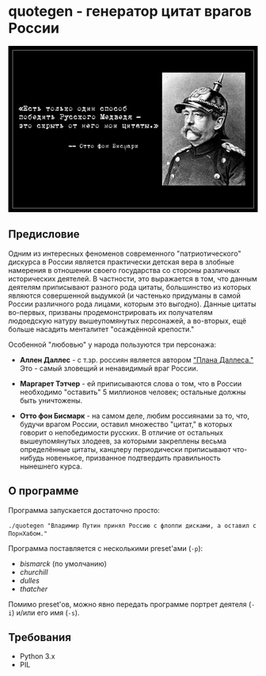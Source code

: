 # quotegen - генератор цитат врагов России

![screenshot](screenshot.png)


## Предисловие

Одним из интересных феноменов современного "патриотического" дискурса
в России является практически детская вера в злобные намерения в
отношении своего государства со стороны различных исторических
деятелей. В частности, это выражается в том, что данным деятелям
приписывают разного рода цитаты, большинство из которых являются
совершенной выдумкой (и частенько придуманы в самой России различного
рода лицами, которым это выгодно). Данные цитаты во-первых, призваны
продемонстрировать их получателям людоедскую натуру вышеупомянутых
персонажей, а во-вторых, ещё больше насадить менталитет "осаждённой
крепости."

Особенной "любовью" у народа пользуются три персонажа:

* **Аллен Даллес** - с т.зр. россиян является автором ["Плана
    Даллеса."](https://ru.wikipedia.org/wiki/%D0%9F%D0%BB%D0%B0%D0%BD_%D0%94%D0%B0%D0%BB%D0%BB%D0%B5%D1%81%D0%B0)
    Это - самый зловещий и ненавидимый враг России.

* **Маргарет Тэтчер** - ей приписываются слова о том, что в России
    необходимо "оставить" 5 миллионов человек; остальные должны быть
    уничтожены.

* **Отто фон Бисмарк** - на самом деле, любим россиянами за то, что,
    будучи врагом России, оставил множество "цитат," в которых говорит
    о непобедимости русских. В отличие от остальных вышеупомянутых
    злодеев, за которыми закреплены весьма определённые цитаты,
    канцлеру периодически приписывают что-нибудь новенькое, призванное
    подтвердить правильность нынешнего курса.


## О программе

Программа запускается достаточно просто:

    ./quotegen "Владимир Путин принял Россию с флоппи дисками, а оставил с ПорнХабом."


Программа поставляется с несколькими preset'ами (`-p`):

* _bismarck_ (по умолчанию)
* _churchill_
* _dulles_
* _thatcher_

Помимо preset'ов, можно явно передать программе портрет деятеля (`-i`)
и/или его имя (`-s`).


## Требования

* Python 3.x
* PIL
